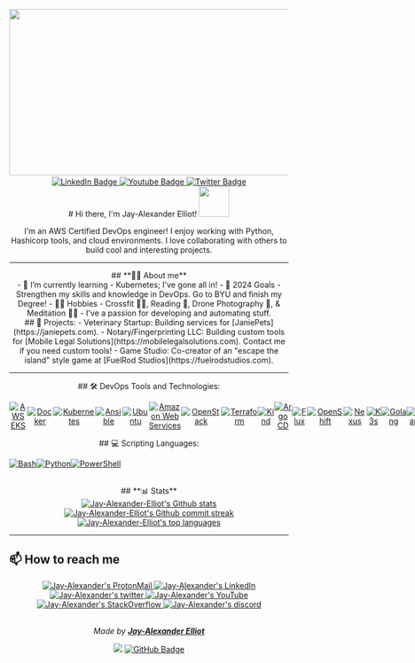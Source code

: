 <div id="header" align="center">
  <div align="center">
  <img src="https://media.giphy.com/media/dWesBcTLavkZuG35MI/giphy.gif" width="600" height="300"/>
  <div id="badges">
    <a href="https://linkedin.com/in/jayalexanderelliot">
      <img src="https://img.shields.io/badge/LinkedIn-blue?style=for-the-badge&logo=linkedin&logoColor=white" alt="LinkedIn Badge"/>
    </a>
    <a href="https://www.youtube.com/@MobileLegalSolutions">
      <img src="https://img.shields.io/badge/YouTube-red?style=for-the-badge&logo=youtube&logoColor=white" alt="Youtube Badge"/>
    </a>
    <a href="https://twitter.com/JayAlexanderEl1">
      <img src="https://img.shields.io/badge/Twitter-blue?style=for-the-badge&logo=twitter&logoColor=white" alt="Twitter Badge"/>
    </a>
  </div>
</div>
</div>

<div align="center">
# Hi there, I'm Jay-Alexander Elliot! <img src="https://raw.githubusercontent.com/MartinHeinz/MartinHeinz/master/wave.gif" height="55px" width="55px">

I'm an AWS Certified DevOps engineer! I enjoy working with Python, Hashicorp tools, and cloud environments. I love collaborating with others to build cool and interesting projects.
</div>

---

<div align="center">
## **🙋‍♂️ About me**
</div>

<div align="center">
- 🌱 I’m currently learning - Kubernetes; I've gone all in!
- 🥅 2024 Goals - Strengthen my skills and knowledge in DevOps. Go to BYU and finish my Degree!
- 💆‍♂️ Hobbies - Crossfit 🏋️‍♂️, Reading 📖, Drone Photography 🚁, & Meditation 🧘‍♂️  
- I've a passion for developing and automating stuff.
</div>

<div align="center">
## 🚀 Projects:
- Veterinary Startup: Building services for [JaniePets](https://janiepets.com).
- Notary/Fingerprinting LLC: Building custom tools for [Mobile Legal Solutions](https://mobilelegalsolutions.com). Contact me if you need custom tools!
- Game Studio: Co-creator of an "escape the island" style game at [FuelRod Studios](https://fuelrodstudios.com).
</div>

---

<div align="center">
## 🛠️ DevOps Tools and Technologies:
</div>

<p align="center" style="display: flex; align-items: center">
    <a href="https://aws.amazon.com/eks/" target="_blank" title="AWS EKS"><img width="45px" src="https://static-00.iconduck.com/assets.00/amazon-eks-icon-455x512-0zairb3r.png" alt="AWS EKS"/></a>
    <a href="https://www.docker.com" target="_blank" title="Docker"><img width="45px" src="https://img.icons8.com/dusk/48/docker.png" alt="Docker"/></a> 
    <a href="https://www.kubernetes.io" target="_blank" title="Kubernetes"><img width="45px" src="https://static-00.iconduck.com/assets.00/kubernetes-icon-2048x1995-r1q3f8n7.png" alt="Kubernetes"/></a> 
    <a href="https://ansible.com" target="_blank" title="Ansible"><img width="45px" src="https://img.icons8.com/color/48/ansible.png" alt="Ansible"/></a> 
    <a href="https://ubuntu.com/" target="_blank" title="Ubuntu"><img width="45px" src="https://img.icons8.com/color/48/linux.png" alt="Ubuntu"/></a> 
    <a href="https://aws.amazon.com/" target="_blank" title="Amazon Web Services"><img width="45px" src="https://static-00.iconduck.com/assets.00/aws-icon-512x512-hniukvcn.png" alt="Amazon Web Services"/></a>  
    <a href="https://www.openstack.org/" target="_blank" title="OpenStack"><img width="45px" src="https://img.icons8.com/color/48/000000/openstack.png" alt="OpenStack"/></a>
    <a href="https://www.terraform.io/" target="_blank" title="Terraform"><img width="45px" src="https://img.icons8.com/color/48/000000/terraform.png" alt="Terraform"/></a>
    <a href="https://kind.sigs.k8s.io/" target="_blank" title="Kind"><img width="45px" src="https://kind.sigs.k8s.io/logo/logo.png" alt="Kind"/></a>
    <a href="https://argoproj.github.io/argo-cd/" target="_blank" title="Argo CD"><img width="45px" src="https://tech.cloudmt.co.kr/2023/02/27/juunini-why-argo/images/argo.webp" alt="Argo CD"/></a>
    <a href="https://fluxcd.io/" target="_blank" title="Flux"><img width="45px" src="https://avatars.githubusercontent.com/u/52158677?s=280&v=4" alt="Flux"/></a>
    <a href="https://www.openshift.com/" target="_blank" title="OpenShift"><img width="45px" src="https://img.icons8.com/color/48/000000/openshift.png" alt="OpenShift"/></a>
    <a href="https://www.sonatype.com/nexus" target="_blank" title="Nexus"><img width="45px" src="https://assets-global.website-files.com/5f10ed4c0ebf7221fb5661a5/5f2af61146c55b6e172fa5b3_NexusRepo_Icon.png" alt="Nexus"/></a>
    <a href="https://k3s.io/" target="_blank" title="K3s"><img width="45px" src="https://store.cncf.io/cdn/shop/products/K3S-decal.png?v=1619636683" alt="K3s"/></a>
    <a href="https://www.heroku.com" target="_blank" title="Heroku"><img width="45px" src="https://github.com/Jay-Alexander-Elliot/Github-Profile-Readme-Logos/blob/master/cloud/heroku.svg" alt="Heroku"/></a>
    <a href="https://golang.org" target="_blank" title="Golang"><img width="45px" src="https://github.com/Jay-Alexander-Elliot/Github-Profile-Readme-Logos/blob/master/programming%20languages/go.svg" alt="Golang"/></a>
    <a href="https://www.postgresql.org" target="_blank" title="PostGres"><img width="45px" src="https://github.com/Jay-Alexander-Elliot/Github-Profile-Readme-Logos/blob/master/databases/postgresql.svg" alt="PostGres"/></a>
    <a href="https://dart.dev" target="_blank" title="Dart"><img width="45px" src="https://github.com/Jay-Alexander-Elliot/Github-Profile-Readme-Logos/blob/master/programming%20languages/dart.svg" alt="Dart"/></a>
    <a href="https://firebase.google.com" target="_blank" title="GCP-Firestore"><img width="45px" src="https://github.com/Jay-Alexander-Elliot/Github-Profile-Readme-Logos/blob/master/cloud/firebase.svg" alt="GCP-Firestore"/></a>
    <a href="https://www.unrealengine.com/" target="_blank" title="Unreal Engine"><img width="45px" src="https://raw.githubusercontent.com/Jay-Alexander-Elliot/Github-Profile-Readme-Logos/042e36c55d4d757621dedc4f03108213fbb57ec4/tools/unreal-engine.svg" alt="Unreal Engine"/></a>
</p>


<div align="center">
## 💻 Scripting Languages:
</div>

<p align="center" style="display: flex; align-times: center">
    <a href="https://opensource.com/resources/what-bash" target="_blank" title="Bash"><img src="https://img.icons8.com/plasticine/60/000000/bash.png" alt="Bash"/></a>
    <a href="https://www.python.org/" target="_blank" title="Python"><img width="42px" src="https://upload.wikimedia.org/wikipedia/commons/thumb/c/c3/Python-logo-notext.svg/1869px-Python-logo-notext.svg.png" alt="Python"/></a>
    <a href="https://docs.microsoft.com/en-us/powershell/" target="_blank" title="PowerShell"><img width="42px" src="https://upload.wikimedia.org/wikipedia/commons/2/2f/PowerShell_5.0_icon.png" alt="PowerShell"/></a>
</p>

</p>

<br>

<div align="center">
## **📊 Stats**
</div>

 <div align="center" style="text-align:center">
    <a href="#">
        <img width="49%"  src="https://github-readme-stats.vercel.app/api?username=Jay-Alexander-Elliot&show_icons=true&theme=monokai&count_private=true"
            alt="Jay-Alexander-Elliot's Github stats">
    </a>
    <a href="#">
        <img width="49%"  src="https://github-readme-streak-stats.herokuapp.com/?user=Jay-Alexander-Elliot&theme=monokai"
            alt="Jay-Alexander-Elliot's Github commit streak">
    </a>
    <a href="#">
        <img width="45%" src="https://github-readme-stats.vercel.app/api/top-langs/?username=Jay-Alexander-Elliot&langs_count=5&theme=tokyonight"
            alt="Jay-Alexander-Elliot's top languages">
    </a>
</div>

---

## **📫 How to reach me**
<div align="center" style="text-align:center">
    <a href="mailto:alexander.elliot.it@protonmail.com">
        <img src="https://img.shields.io/badge/ProtonMail-8B89CC?style=for-the-badge&logo=protonmail&logoColor=white"
            alt="Jay-Alexander's ProtonMail">
    </a>
    <a href="https://linkedin.com/in/jayalexanderelliot">
        <img src="https://img.shields.io/badge/LinkedIn-0077B5?style=for-the-badge&logo=linkedin&logoColor=white"
            alt="Jay-Alexander's LinkedIn">
    </a>
     <a href="https://twitter.com/JayAlexanderEl1">
        <img src="https://img.shields.io/badge/twitter-blue?style=for-the-badge&logo=twitter&logoColor=white" 
            alt="Jay-Alexander's twitter">
    </a>
    <a href="https://www.youtube.com/@MobileLegalSolutions">
        <img src="https://img.shields.io/badge/YouTube-red?style=for-the-badge&logo=youtube&logoColor=white" 
            alt="Jay-Alexander's YouTube">
    </a>
     <a href="https://stackoverflow.com/users/15299511/jalexander">
        <img src="https://img.shields.io/badge/-SO-F58025?style=for-the-badge&logo=StackOverflow&logoColor=white"
            alt="Jay-Alexander's StackOverflow">
    </a>
     <a href="https://discord.gg/tbKWrmqkYw">
        <img src="https://img.shields.io/badge/Discord-7289DA?style=for-the-badge&logo=discord&logoColor=white"
            alt="Jay-Alexander's discord">
    </a>                                   
</div>

<br>

<div align="center">

_Made by **[Jay-Alexander Elliot](https://github.com/Jay-Alexander-Elliot)**_

![](https://komarev.com/ghpvc/?username=Jay-Alexander-Elliot&color=red)
<a href="https://github.com/Jay-Alexander-Elliot?tab=followers"><img src="https://img.shields.io/github/followers/Jay-Alexander-Elliot?label=Followers&style=social" alt="GitHub Badge"></a>

</div>

